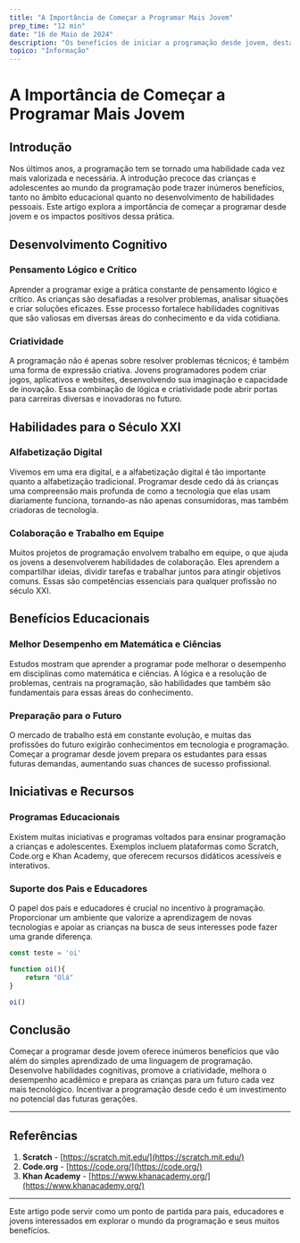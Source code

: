```yaml
---
title: "A Importância de Começar a Programar Mais Jovem"
prep_time: "12 min"
date: "16 de Maio de 2024"
description: "Os benefícios de iniciar a programação desde jovem, destacando seu impacto no desenvolvimento cognitivo e nas habilidades para o século XXI."
topico: "Informação"
---
```



# A Importância de Começar a Programar Mais Jovem

## Introdução

Nos últimos anos, a programação tem se tornado uma habilidade cada vez mais valorizada e necessária. A introdução precoce das crianças e adolescentes ao mundo da programação pode trazer inúmeros benefícios, tanto no âmbito educacional quanto no desenvolvimento de habilidades pessoais. Este artigo explora a importância de começar a programar desde jovem e os impactos positivos dessa prática.

## Desenvolvimento Cognitivo

### Pensamento Lógico e Crítico

Aprender a programar exige a prática constante de pensamento lógico e crítico. As crianças são desafiadas a resolver problemas, analisar situações e criar soluções eficazes. Esse processo fortalece habilidades cognitivas que são valiosas em diversas áreas do conhecimento e da vida cotidiana.

### Criatividade

A programação não é apenas sobre resolver problemas técnicos; é também uma forma de expressão criativa. Jovens programadores podem criar jogos, aplicativos e websites, desenvolvendo sua imaginação e capacidade de inovação. Essa combinação de lógica e criatividade pode abrir portas para carreiras diversas e inovadoras no futuro.

## Habilidades para o Século XXI

### Alfabetização Digital

Vivemos em uma era digital, e a alfabetização digital é tão importante quanto a alfabetização tradicional. Programar desde cedo dá às crianças uma compreensão mais profunda de como a tecnologia que elas usam diariamente funciona, tornando-as não apenas consumidoras, mas também criadoras de tecnologia.

### Colaboração e Trabalho em Equipe

Muitos projetos de programação envolvem trabalho em equipe, o que ajuda os jovens a desenvolverem habilidades de colaboração. Eles aprendem a compartilhar ideias, dividir tarefas e trabalhar juntos para atingir objetivos comuns. Essas são competências essenciais para qualquer profissão no século XXI.

## Benefícios Educacionais

### Melhor Desempenho em Matemática e Ciências

Estudos mostram que aprender a programar pode melhorar o desempenho em disciplinas como matemática e ciências. A lógica e a resolução de problemas, centrais na programação, são habilidades que também são fundamentais para essas áreas do conhecimento.

### Preparação para o Futuro

O mercado de trabalho está em constante evolução, e muitas das profissões do futuro exigirão conhecimentos em tecnologia e programação. Começar a programar desde jovem prepara os estudantes para essas futuras demandas, aumentando suas chances de sucesso profissional.

## Iniciativas e Recursos

### Programas Educacionais

Existem muitas iniciativas e programas voltados para ensinar programação a crianças e adolescentes. Exemplos incluem plataformas como Scratch, Code.org e Khan Academy, que oferecem recursos didáticos acessíveis e interativos.

### Suporte dos Pais e Educadores

O papel dos pais e educadores é crucial no incentivo à programação. Proporcionar um ambiente que valorize a aprendizagem de novas tecnologias e apoiar as crianças na busca de seus interesses pode fazer uma grande diferença.

``` javascript
const teste = 'oi'

function oi(){
    return "Olá"
}

oi()
```

## Conclusão

Começar a programar desde jovem oferece inúmeros benefícios que vão além do simples aprendizado de uma linguagem de programação. Desenvolve habilidades cognitivas, promove a criatividade, melhora o desempenho acadêmico e prepara as crianças para um futuro cada vez mais tecnológico. Incentivar a programação desde cedo é um investimento no potencial das futuras gerações.

---

## Referências

1. **Scratch** - [https://scratch.mit.edu/](https://scratch.mit.edu/)
2. **Code.org** - [https://code.org/](https://code.org/)
3. **Khan Academy** - [https://www.khanacademy.org/](https://www.khanacademy.org/)

---

Este artigo pode servir como um ponto de partida para pais, educadores e jovens interessados em explorar o mundo da programação e seus muitos benefícios.
